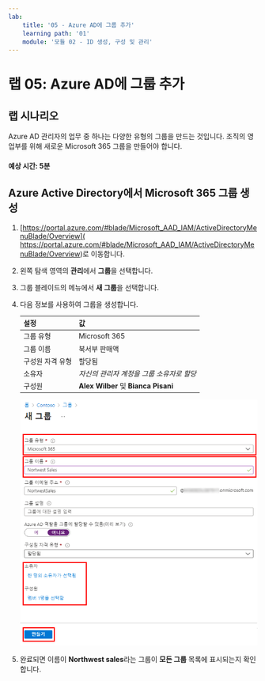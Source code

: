 ```yaml
---
lab:
    title: '05 - Azure AD에 그룹 추가'
    learning path: '01'
    module: '모듈 02 - ID 생성, 구성 및 관리'
---
```


# 랩 05: Azure AD에 그룹 추가

## 랩 시나리오

Azure AD 관리자의 업무 중 하나는 다양한 유형의 그룹을 만드는 것입니다. 조직의 영업부를 위해 새로운 Microsoft 365 그룹을 만들어야 합니다.

#### 예상 시간: 5분

## Azure Active Directory에서 Microsoft 365 그룹 생성

1. [https://portal.azure.com/#blade/Microsoft_AAD_IAM/ActiveDirectoryMenuBlade/Overview]( https://portal.azure.com/#blade/Microsoft_AAD_IAM/ActiveDirectoryMenuBlade/Overview)로 이동합니다.

1. 왼쪽 탐색 영역의 **관리**에서 **그룹**을 선택합니다.

1. 그룹 블레이드의 메뉴에서 **새 그룹**을 선택합니다.

1. 다음 정보를 사용하여 그룹을 생성합니다.

    | **설정**| **값**|
    | :--- | :--- |
    | 그룹 유형| Microsoft 365|
    | 그룹 이름| 북서부 판매액|
    | 구성원 자격 유형| 할당됨|
    | 소유자| *자신의 관리자 계정을 그룹 소유자로 할당*|
    | 구성원| **Alex Wilber** 및 **Bianca Pisani**|

    ![그룹 유형, 그룹 이름, 소유자 및 구성원이 강조 표시된 새 그룹 블레이드를 보여주는 화면 이미지](./media/lp1-mod2-create-o365-group.png)

1. 완료되면 이름이 **Northwest sales**라는 그룹이 **모든 그룹** 목록에 표시되는지 확인합니다.
